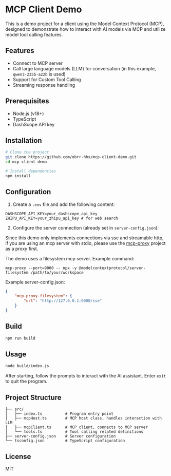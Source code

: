 # MCP Client Demo

This is a demo project for a client using the Model Context Protocol (MCP), designed to demonstrate how to interact with AI models via MCP and utilize model tool calling features.

## Features

- Connect to MCP server
- Call large language models (LLM) for conversation (in this example, `qwen3-235b-a22b` is used)
- Support for Custom Tool Calling
- Streaming response handling

## Prerequisites

- Node.js (v18+)
- TypeScript
- DashScope API key

## Installation

```bash
# Clone the project
git clone https://github.com/obrr-hhx/mcp-client-demo.git
cd mcp-client-demo

# Install dependencies
npm install
```

## Configuration

1. Create a `.env` file and add the following content:

```
DASHSCOPE_API_KEY=your_dashscope_api_key
ZHIPU_API_KEY=your_zhipu_api_key # for web search
```

2. Configure the server connection (already set in `server-config.json`):

Since this demo only implements connections via sse and streamable http, if you are using an mcp server with stdio, please use the [mcp-proxy](https://github.com/sparfenyuk/mcp-proxy) project as a proxy first.

The demo uses a filesystem mcp server. Example command:

`mcp-proxy --port=9000 -- npx -y @modelcontextprotocol/server-filesystem /path/to/your/workspace`

Example server-config.json:

```json
{
    "mcp-proxy-filesystem": {
        "url": "http://127.0.0.1:9000/sse"
    }
}
```

## Build

```bash
npm run build
```

## Usage

```bash
node build/index.js
```

After starting, follow the prompts to interact with the AI assistant. Enter `exit` to quit the program.

## Project Structure

```
├── src/
│   ├── index.ts          # Program entry point
│   ├── mcpHost.ts        # MCP host class, handles interaction with LLM
│   ├── mcpClient.ts      # MCP client, connects to MCP server
│   └── tools.ts          # Tool calling related definitions
├── server-config.json    # Server configuration
└── tsconfig.json         # TypeScript configuration
```

## License

MIT 